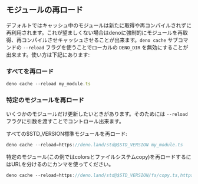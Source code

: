 <!-- ## Reloading modules -->
## モジュールの再ロード

<!--
By default, a module in the cache will be reused without fetching or
re-compiling it. Sometimes this is not desirable and you can force deno to
refetch and recompile modules into the cache. You can invalidate your local
`DENO_DIR` cache using the `--reload` flag of the `deno cache` subcommand. It's
usage is described below:
-->
デフォルトではキャッシュ中のモジュールは新たに取得や再コンパイルされずに再利用されます。これが望ましくない場合はdenoに強制的にモジュールを再取得、再コンパイルさせキャッシュさせることが出来ます。`deno cache` サブコマンドの `--reload` フラグを使うことでローカルの `DENO_DIR` を無効にすることが出来ます。使い方は下記にあります:

<!-- ### To reload everything -->
### すべてを再ロード

```ts
deno cache --reload my_module.ts
```

<!-- ### To reload specific modules -->
### 特定のモジュールを再ロード

<!--
Sometimes we want to upgrade only some modules. You can control it by passing an
argument to a `--reload` flag.
-->
いくつかのモジュールだけ更新したいときがあります。そのためには `--reload` フラグに引数を渡すことでコントロール出来ます。

<!-- To reload all \$STD_VERSION standard modules: -->
すべての\$STD_VERSION標準モジュールを再ロード:

```ts
deno cache --reload=https://deno.land/std@$STD_VERSION my_module.ts
```

<!--
To reload specific modules (in this example - colors and file system copy) use a
comma to separate URLs.
-->
特定のモジュール(この例ではcolorsとファイルシステムcopy)を再ロードするにはURLを分けるのにカンマを使ってください。

```ts
deno cache --reload=https://deno.land/std@$STD_VERSION/fs/copy.ts,https://deno.land/std@$STD_VERSION/fmt/colors.ts my_module.ts
```

<!-- Should this be part of examples? -->
